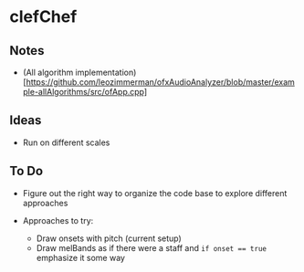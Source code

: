 #  clefChef

## Notes

- (All algorithm implementation)[https://github.com/leozimmerman/ofxAudioAnalyzer/blob/master/example-allAlgorithms/src/ofApp.cpp]


## Ideas

- Run on different scales

## To Do

- Figure out the right way to organize the code base to explore different approaches

- Approaches to try:
  - Draw onsets with pitch (current setup)
  - Draw melBands as if there were a staff and `if onset == true` emphasize it some way

